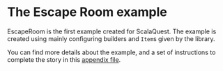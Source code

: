 # The Escape Room example

EscapeRoom is the first example created for ScalaQuest. The example is created
using mainly configuring builders and `Item`s given by the library.

You can find more details about the example, and a set of instructions to complete
the story in this [appendix file](https://scalaquest.github.io/Reports/appendix/appendix.html).
